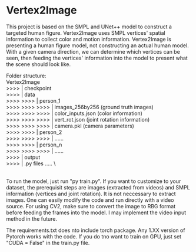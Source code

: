 # Vertex2Image
 
This project is based on the SMPL and UNet++ model to construct a targeted human figure. Vertex2Image uses SMPL vertices' spatial information to collect color and motion information. Vertex2Image is presenting a human figure model, not constructing an actual human model. With a given camera direction, we can determine which vertices can be seen, then feeding the vertices' information into the model to present what the scene should look like.

Folder structure: \
Vertex2Image \
    >>>> | checkpoint \
    >>>> | data \
        >>>> >>>> | person_1 \
        >>>> >>>> >>>> | images_256by256   (ground truth images) \
        >>>> >>>> >>>> | color_inputs.json (color information) \
        >>>> >>>> >>>> | vert_rot.json     (joint rotation information) \
        >>>> >>>> >>>> | camera.pkl        (camera parameters) \
        >>>> >>>> | person_2 \
        >>>> >>>> >>>> | ...... \
        >>>> >>>> | person_n \
        >>>> >>>> >>>> | ...... \
    >>>> | output \
    >>>> | .py files ..... \

\
To run the model, just run "py train.py". If you want to customize to your dataset, the prerequisit steps are images (extracted from videos) and SMPL information (vertices and joint rotation). It is not neccessary to extract images. One can easily modify the code and run directly with a video source. For using CV2, make sure to convert the image to RBG format before feeding the frames into the model. I may implement the video input method in the future.

The requirements.txt does nto include torch package. Any 1.XX version of Pytorch works with the code. If you do tno want to train on GPU, just set "CUDA = False" in the train.py file.